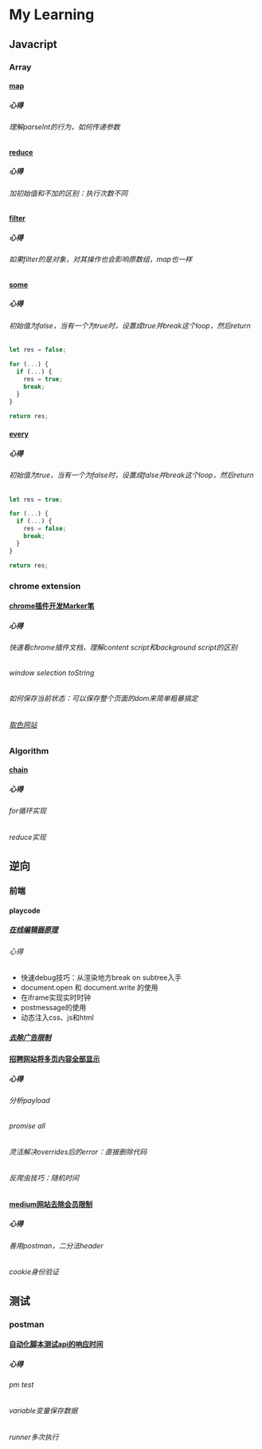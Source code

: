 # My Learning

## Javacript

### Array
#### [map](https://www.bilibili.com/video/BV14R4y1f7iE/)
##### 心得
###### 理解parseInt的行为，如何传递参数
#### [reduce](https://www.bilibili.com/video/BV1R3411f7uu/)
##### 心得
###### 加初始值和不加的区别：执行次数不同
#### [filter](https://www.bilibili.com/video/BV11d4y1x7gt/)
##### 心得
###### 如果filter的是对象，对其操作也会影响原数组，map也一样
#### [some](https://www.bilibili.com/video/BV1q14y1n73A/)
##### 心得
###### 初始值为false，当有一个为true时，设置成true并break这个loop，然后return
######
```js
let res = false;

for (...) {
  if (...) {
    res = true;
    break;
  }
}

return res;
```
#### [every](https://www.bilibili.com/video/BV1QP411u7mf/)
##### 心得
###### 初始值为true，当有一个为false时，设置成false并break这个loop，然后return
######
```js
let res = true;

for (...) {
  if (...) {
    res = false;
    break;
  }
}

return res;
```

### chrome extension
#### [chrome插件开发Marker笔](https://www.bilibili.com/video/BV1b8411j7KJ/)
##### 心得
###### 快速看chrome插件文档，理解content script和background script的区别
###### window selection toString
###### 如何保存当前状态：可以保存整个页面的dom来简单粗暴搞定
###### [取色网站](https://mybrandnewlogo.com/color-palette-generator)


### Algorithm
#### [chain](https://www.bilibili.com/video/BV1ZK411d7UD/?spm_id_from=333.999.0.0)
##### 心得
###### for循环实现
###### reduce实现

## 逆向
### 前端
#### playcode
##### [在线编辑器原理](https://www.bilibili.com/video/BV1uD4y1e7iS/)
###### 心得
- 快速debug技巧：从渲染地方break on subtree入手
- document.open 和 document.write 的使用
- 在iframe实现实时时钟
- postmessage的使用
- 动态注入css、js和html

##### [去除广告限制](https://www.bilibili.com/video/BV1N3411v7Cy/)
#### [招聘网站将多页内容全部显示](https://www.bilibili.com/video/BV1EP4y1R7UG/)
##### 心得
###### 分析payload
###### promise all
###### 灵活解决overrides后的error：直接删除代码
###### 反爬虫技巧：随机时间

#### [medium网站去除会员限制](https://www.bilibili.com/video/BV1ZD4y1e7gv/)
##### 心得
###### 善用postman，二分法header
###### cookie身份验证

## 测试
### postman
#### [自动化脚本测试api的响应时间](https://www.bilibili.com/video/BV1Vg411W7uh/)
##### 心得
###### pm test
###### variable变量保存数据
###### runner多次执行
